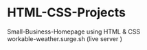 # HTML-CSS-Projects
Small-Business-Homepage using HTML &amp; CSS  
workable-weather.surge.sh (live server )
